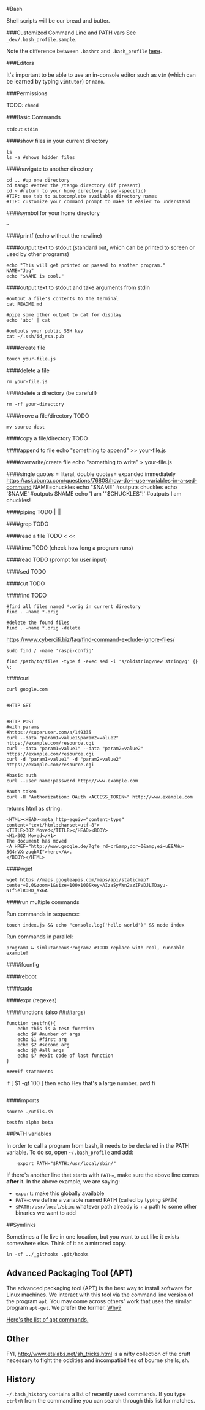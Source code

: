 #Bash

Shell scripts will be our bread and butter.



###Customized Command Line and PATH vars
See `_dev/.bash_profile.sample`.

Note the difference between `.bashrc` and `.bash_profile` [here](http://www.joshstaiger.org/archives/2005/07/bash_profile_vs.html).

###Editors

It's important to be able to use an in-console editor such as `vim` (which can be learned by typing `vimtutor`) or `nano`.

###Permissions

TODO: `chmod`

###Basic Commands

`stdout`
`stdin`

####show files in your current directory
```
ls
ls -a #shows hidden files
```

####navigate to another directory
```
cd .. #up one directory
cd tango #enter the /tango directory (if present)
cd ~ #return to your home directory (user-specific)
#TIP: use tab to autocomplete available directory names
#TIP: customize your command prompt to make it easier to understand
```

####symbol for your home directory
```
~
```

####printf (echo without the newline)

####output text to stdout (standard out, which can be printed to screen or used by other programs)
```
echo "This will get printed or passed to another program."
NAME="Jag"
echo "$NAME is cool."
```

####output text to stdout and take arguments from stdin
```
#output a file's contents to the terminal
cat README.md

#pipe some other output to cat for display
echo 'abc' | cat

#outputs your public SSH key
cat ~/.ssh/id_rsa.pub 
```

####create file
```
touch your-file.js
```

####delete a file
```
rm your-file.js
```

####delete a directory (be careful!)
```
rm -rf your-directory
```

####move a file/directory TODO
```
mv source dest
```

####copy a file/directory TODO

####append to file
echo "something to append" >> your-file.js

####overwrite/create file
echo "something to write" > your-file.js


####single quotes = literal, double quotes= expanded immediately
https://askubuntu.com/questions/76808/how-do-i-use-variables-in-a-sed-command
NAME=chuckles
echo "$NAME" #outputs chuckles
echo '$NAME' #outputs $NAME
echo 'I am '"$CHUCKLES"!' #outputs I am chuckles!

####piping TODO | ||

####grep TODO


####read a file TODO < <<

####time TODO (check how long a program runs)

####read TODO (prompt for user input)

####sed TODO

####cut TODO

####find TODO
```
#find all files named *.orig in current directory
find . -name *.orig

#delete the found files
find . -name *.orig -delete
```
https://www.cyberciti.biz/faq/find-command-exclude-ignore-files/

```
sudo find / -name 'raspi-config'

find /path/to/files -type f -exec sed -i 's/oldstring/new string/g' {} \;
```

####curl
```
curl google.com


#HTTP GET


#HTTP POST
#with params
#https://superuser.com/a/149335
curl --data "param1=value1&param2=value2" https://example.com/resource.cgi
curl --data "param1=value1" --data "param2=value2" https://example.com/resource.cgi
curl -d "param1=value1" -d "param2=value2" https://example.com/resource.cgi

#basic auth
curl --user name:password http://www.example.com

#auth token
curl -H "Authorization: OAuth <ACCESS_TOKEN>" http://www.example.com

```

returns html as string:

```
<HTML><HEAD><meta http-equiv="content-type" content="text/html;charset=utf-8">
<TITLE>302 Moved</TITLE></HEAD><BODY>
<H1>302 Moved</H1>
The document has moved
<A HREF="http://www.google.de/?gfe_rd=cr&amp;dcr=0&amp;ei=uE8AWu-5G4nVXrzuqbAI">here</A>.
</BODY></HTML>
```

####wget
```
wget https://maps.googleapis.com/maps/api/staticmap?center=0,0&zoom=1&size=100x100&key=AIzaSyAWn2azIPVDJLTDayu-NTf5elROBD_ax6A
```

####run multiple commands

Run commands in sequence:
```
touch index.js && echo "console.log('hello world')" && node index
```

Run commands in parallel:
```
program1 & simlutaneousProgram2 #TODO replace with real, runnable example!
```

####ifconfig

####reboot

####sudo

####expr (regexes)


####functions (also ####args)
```
function testfn(){ 
	echo this is a test function
	echo $# #number of args
	echo $1	#first arg
	echo $2	#second arg
	echo $@	#all args
	echo $? #exit code of last function
}

####if statements
```
if [ $1 -gt 100 ]
then
echo Hey that\'s a large number.
pwd
fi
```

```
####imports
```
source ./utils.sh

testfn alpha beta
```


##PATH variables

In order to call a program from bash, it needs to be declared in the PATH variable. To do so, open `~/.bash_profile` and add:

```
    export PATH="$PATH:/usr/local/sbin/"
```

If there's another line that starts with `PATH=`, make sure the above line comes **after** it. In the above example, we are saying:

- `export`: make this globally available
- `PATH=`: we define a variable named PATH (called by typing `$PATH`)
- `$PATH:/usr/local/sbin`: whatever path already is + a path to some other binaries we want to add


##Symlinks

Sometimes a file live in one location, but you want to act like it exists somewhere else. Think of it as a mirrored copy. 

```
ln -sf ../_githooks .git/hooks
```

## Advanced Packaging Tool (APT)

The advanced packaging tool (APT) is the best way to install software for Linux machines. We interact with this tool via the command line version of the program `apt`. You may come across others' work that uses the similar program `apt-get`. We prefer the former. [Why?](https://itsfoss.com/apt-vs-apt-get-difference/)

[Here's the list of apt commands.](https://manpages.debian.org/jessie/apt/apt.8.en.html)


## Other

FYI, http://www.etalabs.net/sh_tricks.html is a nifty collection of the cruft necessary to fight the oddities and incompatibilities of bourne shells, sh.

## History

`~/.bash_history` contains a list of recently used commands. If you type `ctrl+R` from the commandline you can search through this list for matches.


